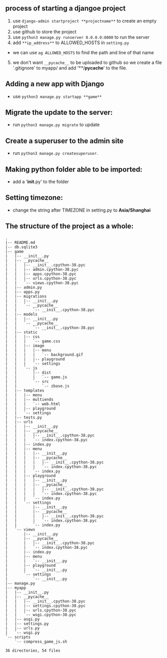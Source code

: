 ## process of starting a djangoe project

1. use `django-admin startproject **projectname**` to create an empty project
2. use github to store the project
3. use `python3 manage.py runserver 0.0.0.0:8000` to run the server
4. add `**ip_address**` to ALLOWED_HOSTS in `setting.py`
* we can use `ag ALLOWED_HOSTS` to find the path and line of that name
5. we don't want `__pycache__` to be uploaded to github so we create a file '.gitignore' to myapp/ and add '**/__pycache__' to the file.

## Adding a new app with Django
* use `python3 manage.py startapp **game**`

## Migrate the update to the server:
* run `python3 manage.py migrate` to update

## Create a superuser to the admin site
* run `python3 manage.py createsuperuser`.

## Making python folder able to be imported:
* add a '__init__.py' to the folder

## Setting timezone:
* change the string after TIMEZONE in setting.py to **Asia/Shanghai**

## The structure of the project as a whole:
```
.
|-- README.md
|-- db.sqlite3
|-- game
|   |-- __init__.py
|   |-- __pycache__
|   |   |-- __init__.cpython-38.pyc
|   |   |-- admin.cpython-38.pyc
|   |   |-- apps.cpython-38.pyc
|   |   |-- urls.cpython-38.pyc
|   |   `-- views.cpython-38.pyc
|   |-- admin.py
|   |-- apps.py
|   |-- migrations
|   |   |-- __init__.py
|   |   `-- __pycache__
|   |       `-- __init__.cpython-38.pyc
|   |-- models
|   |   |-- __init__.py
|   |   `-- __pycache__
|   |       `-- __init__.cpython-38.pyc
|   |-- static
|   |   |-- css
|   |   |   `-- game.css
|   |   |-- image
|   |   |   |-- menu
|   |   |   |   `-- background.gif
|   |   |   |-- playground
|   |   |   `-- settings
|   |   `-- js
|   |       |-- dist
|   |       |   `-- game.js
|   |       `-- src
|   |           `-- zbase.js
|   |-- templates
|   |   |-- menu
|   |   |-- multiends
|   |   |   `-- web.html
|   |   |-- playground
|   |   `-- settings
|   |-- tests.py
|   |-- urls
|   |   |-- __init__.py
|   |   |-- __pycache__
|   |   |   |-- __init__.cpython-38.pyc
|   |   |   `-- index.cpython-38.pyc
|   |   |-- index.py
|   |   |-- menu
|   |   |   |-- __init__.py
|   |   |   |-- __pycache__
|   |   |   |   |-- __init__.cpython-38.pyc
|   |   |   |   `-- index.cpython-38.pyc
|   |   |   `-- index.py
|   |   |-- playground
|   |   |   |-- __init__.py
|   |   |   |-- __pycache__
|   |   |   |   |-- __init__.cpython-38.pyc
|   |   |   |   `-- index.cpython-38.pyc
|   |   |   `-- index.py
|   |   `-- settings
|   |       |-- __init__.py
|   |       |-- __pycache__
|   |       |   |-- __init__.cpython-38.pyc
|   |       |   `-- index.cpython-38.pyc
|   |       `-- index.py
|   `-- views
|       |-- __init__.py
|       |-- __pycache__
|       |   |-- __init__.cpython-38.pyc
|       |   `-- index.cpython-38.pyc
|       |-- index.py
|       |-- menu
|       |   `-- __init__.py
|       |-- playground
|       |   `-- __init__.py
|       `-- settings
|           `-- __init__.py
|-- manage.py
|-- myapp
|   |-- __init__.py
|   |-- __pycache__
|   |   |-- __init__.cpython-38.pyc
|   |   |-- settings.cpython-38.pyc
|   |   |-- urls.cpython-38.pyc
|   |   `-- wsgi.cpython-38.pyc
|   |-- asgi.py
|   |-- settings.py
|   |-- urls.py
|   `-- wsgi.py
`-- scripts
    `-- compress_game_js.sh

36 directories, 54 files
```
